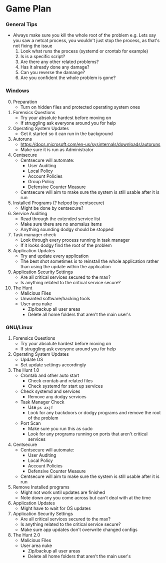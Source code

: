 # Game Plan

### General Tips
- Always make sure you kill the whole root of the problem
  e.g. Lets say you saw a netcat process, you wouldn't just stop the process, as that's not fixing the issue
  1) Look what runs the process (systemd or crontab for example)
  2) Is is a specific script?
  3) Are there any other related problems?
  4) Has it already done any damage?
  5) Can you reverse the damange?
  6) Are you confident the whole problem is gone?

### Windows

0) Preparation
    - Turn on hidden files and protected operating system ones
1) Forensics Questions
    - Try your absolute hardest before moving on
    - If struggling ask everyone around you for help
2) Operating System Updates
    - Get it started so it can run in the background
3) Autoruns
   - https://docs.microsoft.com/en-us/sysinternals/downloads/autoruns
   - Make sure it is run as Administrator
4) Centsecure
    - Centsecure will automate:
      - User Auditing
      - Local Policy
      - Account Policies
      - Group Policy
      - Defensive Counter Measure
    - Centsecure will aim to make sure the system is still usable after it is run
5) Installed Programs (? helped by centsecure)
    - Might be done by centsecure?
6) Service Auditing
    - Read through the extended service list
    - Make sure there are no anomalus items
    - Anything sounding dodgy should be stopped
7) Task manager check
    - Look through every process running in task manager
    - If it looks dodgy find the root of the problem
8) Application Updates
    - Try and update every application
    - The best shot sometimes is to reinstall the whole application rather than using the update within the application
9) Application Security Settings
    - Are all critical services secured to the max?
    - Is anything related to the critical service secure?
10) The Hunt  
    - Malicious Files
    - Unwanted software/hacking tools
    - User area nuke
      - Zip/backup all user areas
      - Delete all home folders that aren't the main user's
      
### GNU/Linux
1) Forensics Questions
    - Try your absolute hardest before moving on
    - If struggling ask everyone around you for help
2) Operating System Updates
    - Update OS
    - Set update settings accordingly
3) The Hunt 1.0
    - Crontab and other auto start
      - Check crontab and related files
      - Check systemd for start up services
    - Check systemd and services
      - Remove any dodgy services
    - Task Manager Check
      - Use `ps axjf`
      - Look for any backdoors or dodgy programs and remove the root of the problem
    - Port Scan
      - Make sure you run this as sudo
      - Look for any programs running on ports that aren't critical services
6) Centsecure
    - Centsecure will automate:
      - User Auditing
      - Local Policy
      - Account Policies
      - Defensive Counter Measure
    - Centsecure will aim to make sure the system is still usable after it is run
7) Remove Installed programs
    - Might not work until updates are finished
    - Note down any you come across but can't deal with at the time
8) Application Updates
    - Might have to wait for OS updates
9) Application Security Settings
    - Are all critical services secured to the max?
    - Is anything related to the critical service secure?
    - Make sure app updates don't overwrite changed configs
10) The Hunt 2.0
    - Malicious Files
    - User area nuke
      - Zip/backup all user areas
      - Delete all home folders that aren't the main user's
